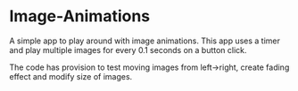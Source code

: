 # Image-Animations
A simple app to play around with image animations.
This app uses a timer and play multiple images for every 0.1 seconds on a button click.

The code has provision to test moving images from left->right, create fading effect and modify size of images.

